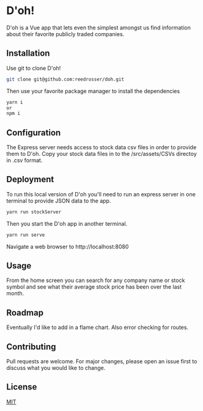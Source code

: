 # D'oh!

D'oh is a Vue app that lets even the simplest amongst us find information about their favorite publicly traded companies.

## Installation

Use git to clone D'oh!

```bash
git clone git@github.com:reedrosser/doh.git
```

Then use your favorite package manager to install the dependencies

```bash
yarn i
or
npm i
```

## Configuration

The Express server needs access to stock data csv files in order to provide them to D'oh. Copy your stock data files in to the /src/assets/CSVs directoy in .csv format.

## Deployment

To run this local version of D'oh you'll need to run an express server in one terminal to provide JSON data to the app.

```bash
yarn run stockServer
```

Then you start the D'oh app in another terminal.

```bash
yarn run serve
```

Navigate a web browser to http://localhost:8080

## Usage

From the home screen you can search for any company name or stock symbol and see what their average stock price has been over the last month.

## Roadmap

Eventually I'd like to add in a flame chart.
Also error checking for routes.

## Contributing

Pull requests are welcome. For major changes, please open an issue first to discuss what you would like to change.

## License

[MIT](https://choosealicense.com/licenses/mit/)
